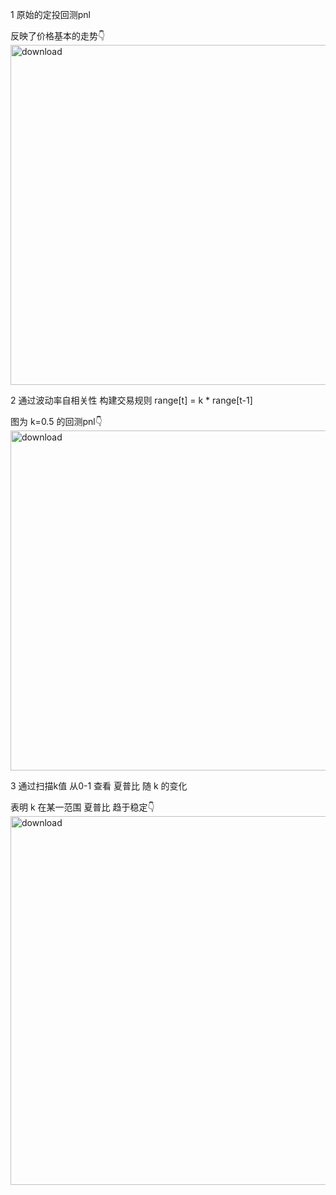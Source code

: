1 原始的定投回测pnl

反映了价格基本的走势👇
<img width="1020" height="544" alt="download" src="https://github.com/user-attachments/assets/e5507dbc-a3c3-4229-9e4b-bac7a5f4cb9c" />


2 通过波动率自相关性 构建交易规则 range[t] = k * range[t-1]

图为 k=0.5 的回测pnl👇
<img width="1013" height="544" alt="download" src="https://github.com/user-attachments/assets/a3e750fa-2720-4f90-8f1b-4fd4749d75ae" />


3 通过扫描k值 从0-1 查看 夏普比 随 k 的变化

表明 k 在某一范围 夏普比 趋于稳定👇
<img width="1189" height="590" alt="download" src="https://github.com/user-attachments/assets/d4655ab7-5784-44cb-98e8-862313b12b17" />

